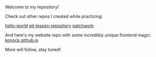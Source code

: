 Welcome to my repository!

Check out other repos I created while practicing:

[hello-world](https://github.com/Konock/hello-world)
[git-lesson-repository](https://github.com/Konock/git-lesson-repository)
[patchwork](https://github.com/Konock/patchwork)

And here's my website repo with some incredibly unique frontend magic:
[konock.github.io](https://konock.github.io/)

More will follow, stay tuned!
